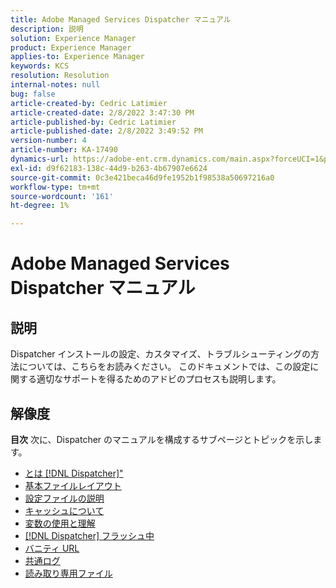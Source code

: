 ```yaml
---
title: Adobe Managed Services Dispatcher マニュアル
description: 説明
solution: Experience Manager
product: Experience Manager
applies-to: Experience Manager
keywords: KCS
resolution: Resolution
internal-notes: null
bug: false
article-created-by: Cedric Latimier
article-created-date: 2/8/2022 3:47:30 PM
article-published-by: Cedric Latimier
article-published-date: 2/8/2022 3:49:52 PM
version-number: 4
article-number: KA-17490
dynamics-url: https://adobe-ent.crm.dynamics.com/main.aspx?forceUCI=1&pagetype=entityrecord&etn=knowledgearticle&id=7775b268-f688-ec11-93b0-002248083a1c
exl-id: d9f62183-138c-44d9-b263-4b67907e6624
source-git-commit: 0c3e421beca46d9fe1952b1f98538a50697216a0
workflow-type: tm+mt
source-wordcount: '161'
ht-degree: 1%

---
```


# Adobe Managed Services Dispatcher マニュアル

## 説明


Dispatcher インストールの設定、カスタマイズ、トラブルシューティングの方法については、こちらをお読みください。 このドキュメントでは、この設定に関する適切なサポートを得るためのアドビのプロセスも説明します。


## 解像度

<b>目次</b>
次に、Dispatcher のマニュアルを構成するサブページとトピックを示します。

- [とは [!DNL Dispatcher]&quot;](https://experienceleague.adobe.com/docs/experience-cloud-kcs/kbarticles/KA-17911.html%3Flang%3Den)
- [基本ファイルレイアウト](https://experienceleague.adobe.com/docs/experience-cloud-kcs/kbarticles/KA-17502.html%3Flang%3Den)
- [設定ファイルの説明](https://experienceleague.adobe.com/docs/experience-cloud-kcs/kbarticles/KA-17477.html%3Flang%3Den)
- [キャッシュについて](https://experienceleague.adobe.com/docs/experience-cloud-kcs/kbarticles/KA-17912.html%3Flang%3Den)
- [変数の使用と理解](https://experienceleague.adobe.com/docs/experience-cloud-kcs/kbarticles/KA-17487.html%3Flang%3Den)
- [[!DNL Dispatcher] フラッシュ中](https://experienceleague.adobe.com/docs/experience-cloud-kcs/kbarticles/KA-17493.html%3Flang%3Den)
- [バニティ URL](https://experienceleague.adobe.com/docs/experience-cloud-kcs/kbarticles/KA-17463.html%3Flang%3Den)
- [共通ログ](https://experienceleague.adobe.com/docs/experience-cloud-kcs/kbarticles/KA-17914.html%3Flang%3Den)
- [読み取り専用ファイル](https://experienceleague.adobe.com/docs/experience-cloud-kcs/kbarticles/KA-17483.html%3Flang%3Den)
